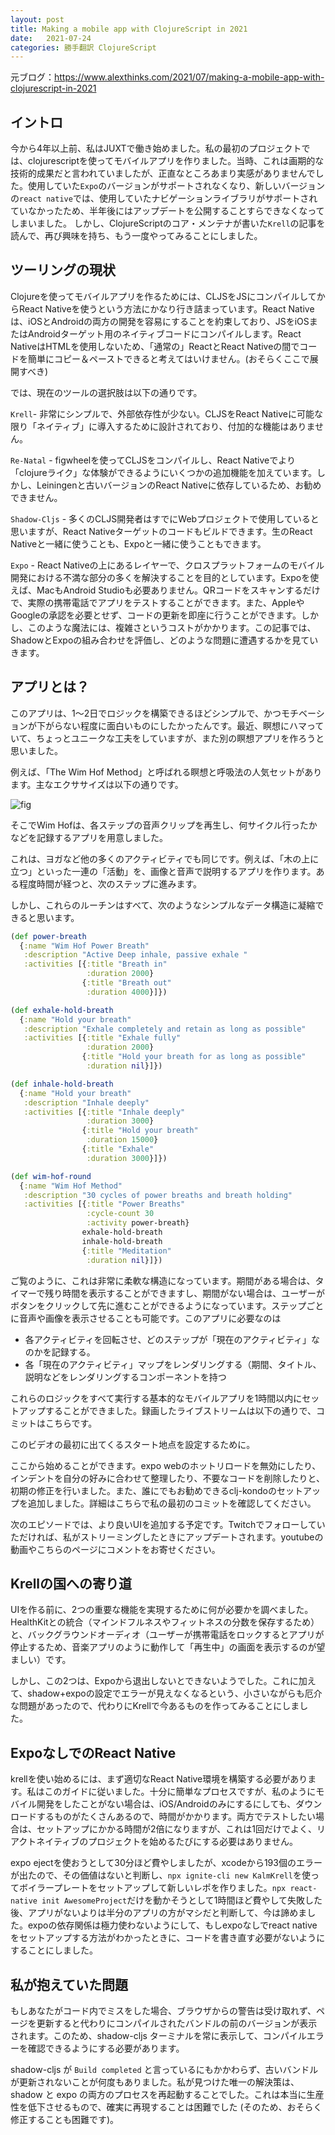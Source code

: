 ```yaml
---
layout: post
title: Making a mobile app with ClojureScript in 2021
date:   2021-07-24
categories: 勝手翻訳 ClojureScript
---
```


元ブログ：https://www.alexthinks.com/2021/07/making-a-mobile-app-with-clojurescript-in-2021

## イントロ

今から4年以上前、私はJUXTで働き始めました。私の最初のプロジェクトでは、clojurescriptを使ってモバイルアプリを作りました。当時、これは画期的な技術的成果だと言われていましたが、正直なところあまり実感がありませんでした。使用していた`Expo`のバージョンがサポートされなくなり、新しいバージョンの`react native`では、使用していたナビゲーションライブラリがサポートされていなかったため、半年後にはアップデートを公開することすらできなくなってしまいました。
しかし、ClojureScriptのコア・メンテナが書いた`Krell`の記事を読んで、再び興味を持ち、もう一度やってみることにしました。

## ツーリングの現状

Clojureを使ってモバイルアプリを作るためには、CLJSをJSにコンパイルしてからReact Nativeを使うという方法にかなり行き詰まっています。React Nativeは、iOSとAndroidの両方の開発を容易にすることを約束しており、JSをiOSまたはAndroidターゲット用のネイティブコードにコンパイルします。React NativeはHTMLを使用しないため、「通常の」ReactとReact Nativeの間でコードを簡単にコピー＆ペーストできると考えてはいけません。(おそらくここで展開すべき)

では、現在のツールの選択肢は以下の通りです。

`Krell`- 非常にシンプルで、外部依存性が少ない。CLJSをReact Nativeに可能な限り「ネイティブ」に導入するために設計されており、付加的な機能はありません。

`Re-Natal` - figwheelを使ってCLJSをコンパイルし、React Nativeでより「clojureライク」な体験ができるようにいくつかの追加機能を加えています。しかし、Leiningenと古いバージョンのReact Nativeに依存しているため、お勧めできません。

`Shadow-Cljs` - 多くのCLJS開発者はすでにWebプロジェクトで使用していると思いますが、React Nativeターゲットのコードもビルドできます。生のReact Nativeと一緒に使うことも、Expoと一緒に使うこともできます。

`Expo` - React Nativeの上にあるレイヤーで、クロスプラットフォームのモバイル開発における不満な部分の多くを解決することを目的としています。Expoを使えば、MacもAndroid Studioも必要ありません。QRコードをスキャンするだけで、実際の携帯電話でアプリをテストすることができます。また、AppleやGoogleの承認を必要とせず、コードの更新を即座に行うことができます。しかし、このような魔法には、複雑さというコストがかかります。この記事では、ShadowとExpoの組み合わせを評価し、どのような問題に遭遇するかを見ていきます。



## アプリとは？

このアプリは、1～2日でロジックを構築できるほどシンプルで、かつモチベーションが下がらない程度に面白いものにしたかったんです。最近、瞑想にハマっていて、ちょっとユニークな工夫をしていますが、また別の瞑想アプリを作ろうと思いました。

例えば、「The Wim Hof Method」と呼ばれる瞑想と呼吸法の人気セットがあります。主なエクササイズは以下の通りです。


![fig](https://www.notion.so/image/https%3A%2F%2Fs3-us-west-2.amazonaws.com%2Fsecure.notion-static.com%2Ff36dec3a-e38b-4d81-bb32-61470481a4a6%2FUntitled.png?table=block&id=3a22d80e-d354-4aa8-9b1c-da2a4bf5b6f6&cache=v2)

そこでWim Hofは、各ステップの音声クリップを再生し、何サイクル行ったかなどを記録するアプリを用意しました。

これは、ヨガなど他の多くのアクティビティでも同じです。例えば、「木の上に立つ」といった一連の「活動」を、画像と音声で説明するアプリを作ります。ある程度時間が経つと、次のステップに進みます。

しかし、これらのルーチンはすべて、次のようなシンプルなデータ構造に凝縮できると思います。


```Clojure
(def power-breath
  {:name "Wim Hof Power Breath"
   :description "Active Deep inhale, passive exhale "
   :activities [{:title "Breath in"
                 :duration 2000}
                {:title "Breath out"
                 :duration 4000}]})

(def exhale-hold-breath
  {:name "Hold your breath"
   :description "Exhale completely and retain as long as possible"
   :activities [{:title "Exhale fully"
                 :duration 2000}
                {:title "Hold your breath for as long as possible"
                 :duration nil}]})

(def inhale-hold-breath
  {:name "Hold your breath"
   :description "Inhale deeply"
   :activities [{:title "Inhale deeply"
                 :duration 3000}
                {:title "Hold your breath"
                 :duration 15000}
                {:title "Exhale"
                 :duration 3000}]})

(def wim-hof-round
  {:name "Wim Hof Method"
   :description "30 cycles of power breaths and breath holding"
   :activities [{:title "Power Breaths"
                 :cycle-count 30
                 :activity power-breath}
                exhale-hold-breath
                inhale-hold-breath
                {:title "Meditation"
                 :duration nil}]})
```

ご覧のように、これは非常に柔軟な構造になっています。期間がある場合は、タイマーで残り時間を表示することができますし、期間がない場合は、ユーザーがボタンをクリックして先に進むことができるようになっています。ステップごとに音声や画像を表示させることも可能です。このアプリに必要なのは

- 各アクティビティを回転させ、どのステップが「現在のアクティビティ」なのかを記録する。
- 各「現在のアクティビティ」マップをレンダリングする（期間、タイトル、説明などをレンダリングするコンポーネントを持つ

これらのロジックをすべて実行する基本的なモバイルアプリを1時間以内にセットアップすることができました。録画したライブストリームは以下の通りで、コミットはこちらです。

このビデオの最初に出てくるスタート地点を設定するために。

ここから始めることができます。expo webのホットリロードを無効にしたり、インデントを自分の好みに合わせて整理したり、不要なコードを削除したりと、初期の修正を行いました。また、誰にでもお勧めできるclj-kondoのセットアップを追加しました。詳細はこちらで私の最初のコミットを確認してください。

次のエピソードでは、より良いUIを追加する予定です。Twitchでフォローしていただければ、私がストリーミングしたときにアップデートされます。youtubeの動画やこちらのページにコメントをお寄せください。

## Krellの国への寄り道

UIを作る前に、2つの重要な機能を実現するために何が必要かを調べました。HealthKitとの統合（マインドフルネスやフィットネスの分数を保存するため）と、バックグラウンドオーディオ（ユーザーが携帯電話をロックするとアプリが停止するため、音楽アプリのように動作して「再生中」の画面を表示するのが望ましい）です。

しかし、この2つは、Expoから退出しないとできないようでした。これに加えて、shadow+expoの設定でエラーが見えなくなるという、小さいながらも厄介な問題があったので、代わりにKrellで今あるものを作ってみることにしました。


## ExpoなしでのReact Native

krellを使い始めるには、まず適切なReact Native環境を構築する必要があります。私はこのガイドに従いました。十分に簡単なプロセスですが、私のようにモバイル開発をしたことがない場合は、iOS/Androidのみにするにしても、ダウンロードするものがたくさんあるので、時間がかかります。両方でテストしたい場合は、セットアップにかかる時間が2倍になりますが、これは1回だけでよく、リアクトネイティブのプロジェクトを始めるたびにする必要はありません。

expo ejectを使おうとして30分ほど費やしましたが、xcodeから193個のエラーが出たので、その価値はないと判断し、`npx ignite-cli new KalmKrell`を使ってボイラープレートをセットアップして新しいレポを作りました。`npx react-native init AwesomeProject`だけを動かそうとして1時間ほど費やして失敗した後、アプリがないよりは半分のアプリの方がマシだと判断して、今は諦めました。expoの依存関係は極力使わないようにして、もしexpoなしでreact nativeをセットアップする方法がわかったときに、コードを書き直す必要がないようにすることにしました。






## 私が抱えていた問題
もしあなたがコード内でミスをした場合、ブラウザからの警告は受け取れず、ページを更新すると代わりにコンパイルされたバンドルの前のバージョンが表示されます。このため、shadow-cljs ターミナルを常に表示して、コンパイルエラーを確認できるようにする必要があります。

shadow-cljs が `Build completed` と言っているにもかかわらず、古いバンドルが更新されないことが何度もありました。私が見つけた唯一の解決策は、shadow と expo の両方のプロセスを再起動することでした。これは本当に生産性を低下させるもので、確実に再現することは困難でした (そのため、おそらく修正することも困難です)。

